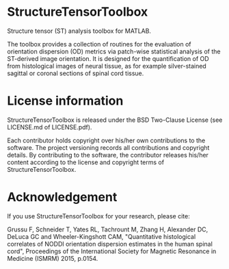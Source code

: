 # StructureTensorToolbox
Structure tensor (ST) analysis toolbox for MATLAB.

The toolbox provides a collection of routines for the evaluation of orientation dispersion (OD) metrics via patch-wise statistical analysis of the ST-derived image orientation.
It is designed for the quantification of OD from histological images of neural tissue, as for example silver-stained sagittal or coronal sections of spinal cord tissue. 

# License information 
StructureTensorToolbox is released under the BSD Two-Clause License (see LICENSE.md of LICENSE.pdf).

Each contributor holds copyright over his/her own contributions to the software. The project versioning records all contributions and copyright details. 
By contributing to the software, the contributor releases his/her content according to the license and copyright terms of StructureTensorToolbox.

# Acknowledgement
If you use StructureTensorToolbox for your research, please cite:

Grussu F,  Schneider T,  Yates RL,  Tachrount M,  Zhang H,  Alexander DC, DeLuca GC and Wheeler-Kingshott CAM, "Quantitative histological correlates of NODDI orientation dispersion estimates in the human spinal cord", Proceedings of the International Society for Magnetic Resonance in Medicine (ISMRM) 2015, p.0154.
